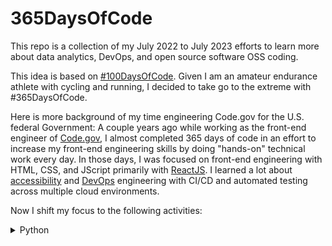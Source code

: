 # 365DaysOfCode

This repo is a collection of my July 2022 to July 2023 efforts to learn more about data analytics, DevOps, and open source software OSS coding.

This idea is based on [#100DaysOfCode](https://www.100daysofcode.com/). Given I am an amateur endurance athlete with cycling and running, I decided to take go to the extreme with #365DaysOfCode. 

Here is more background of my time engineering Code.gov for the U.S. federal Government: A couple years ago while working as the front-end engineer of [Code.gov](https://code.gov/), I almost completed 365 days of code in an effort to increase my front-end engineering skills by doing "hands-on" technical work every day. In those days, I was focused on front-end engineering with HTML, CSS, and JScript primarily with [ReactJS](https://reactjs.org/). I learned a lot about [accessibility](https://pa11y.org/) and [DevOps](https://en.wikipedia.org/wiki/DevOps) engineering with CI/CD and automated testing across multiple cloud environments.

Now I shift my focus to the following activities:

<details>
<summary>Python</summary>

| Content | Description | Progress | Repo |
| ----- | ----- | ----- | ----- |
| [Introducing Python, 2nd Ed by Bill Lubanovic](https://learning.oreilly.com/library/view/introducing-python-2nd/9781492051374/) | Easy to understand and fun to read, this updated edition of Introducing Python is ideal for beginning programmers as well as those new to the language. This book provides a strong foundation in the language, including best practices for testing, debugging, code reuse, and other development tips. This book also shows you how to use Python for applications in business, science, and the arts, using various Python tools and open source packages. | In progress | [Code](https://github.com/opensource-joe/introducing-python-practice) |
| Course name w/ link - TBD | Description - TBD | Completed [date] | [Code](#) w/ link to repo |

</details>
